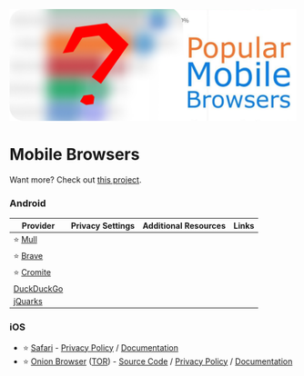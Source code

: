 ![Cover](../../assets/mobile-browsers.png)

# Mobile Browsers

Want more? Check out [this project](https://github.com/Tobi823/ffupdater).

### Android

| Provider | Privacy Settings | Additional Resources | Links |
| --- | :-- | :-- | :-- |
| :star: [Mull](https://divestos.org/pages/our_apps#mull) | <a href="https://github.com/StellarSand/privacy-settings/blob/main/Privacy%20Settings/Firefox-Mobile.md"><div class="i-mdi-link text-xl"/></a> | <div class="i-mdi-minus text-gray text-xl"/> | <div style="display: flex; flex-direction: row; align-items: center;">[<div class="i-mdi-shield-link-variant-outline text-xl ml-[-2px]" style="margin-right: 5px;"></div>](https://divestos.org/pages/privacy_policy)[<div class="i-simple-icons-codeberg text-xl"></div>](https://codeberg.org/divested-mobile/mull-fenix)</div> |
| :star: [Brave](https://brave.com/) | <a href="https://github.com/StellarSand/privacy-settings/blob/main/Privacy%20Settings/Brave-Mobile.md"><div class="i-mdi-link text-xl"/></a> | <div class="i-mdi-minus text-gray text-xl"/> | <div style="display: flex; flex-direction: row; align-items: center;">[<div class="i-mdi-shield-link-variant-outline text-xl ml-[-2px]" style="margin-right: 5px;"></div>](https://brave.com/privacy/browser)[<div class="i-mdi-github text-xl"></div>](https://github.com/brave/brave-browser)</div> |
| :star: [Cromite](https://github.com/uazo/cromite) | <a href="https://github.com/StellarSand/privacy-settings/blob/main/Privacy%20Settings/Cromite.md"><div class="i-mdi-link text-xl"/></a> | <div class="i-mdi-minus text-gray text-xl"/> | <div style="display: flex; flex-direction: row; align-items: center;">[<div class="i-mdi-shield-link-variant-outline text-xl ml-[-2px]" style="margin-right: 5px;"></div>](https://github.com/uazo/cromite/blob/master/docs/PRIVACY_POLICY.md)</div> |
| [DuckDuckGo](https://duckduckgo.com/app) | <div class="i-mdi-minus text-gray text-xl"/> | <div class="i-mdi-minus text-gray text-xl"/> | <div style="display: flex; flex-direction: row; align-items: center;">[<div class="i-mdi-shield-link-variant-outline text-xl ml-[-2px]" style="margin-right: 5px;"></div>](https://duckduckgo.com/privacy)[<div class="i-mdi-github text-xl"></div>](https://github.com/duckduckgo)</div> |
| [jQuarks](https://f-droid.org/packages/com.oF2pks.jquarks/) | <div class="i-mdi-minus text-gray text-xl"/> | <div class="i-mdi-minus text-gray text-xl"/> | <div style="display: flex; flex-direction: row; align-items: center;">[<div class="i-mdi-code text-xl ml-[-2px]"></div>](https://github.com/iotY/android_packages_apps_Jelly/tree/fdroid21)</div> |

### iOS

- :star: [Safari](https://apple.com/safari) - [Privacy Policy](https://apple.com/legal/privacy/data/en/safari) / [Documentation](https://support.apple.com/guide/safari/welcome/mac)
- :star: [Onion Browser](https://onionbrowser.com/) ([TOR](/recommendations/internet-browsing/tor)) - [Source Code](https://github.com/OnionBrowser/OnionBrowser) / [Privacy Policy](https://onionbrowser.com/privacy-policy) / [Documentation](https://onionbrowser.com/faqs)